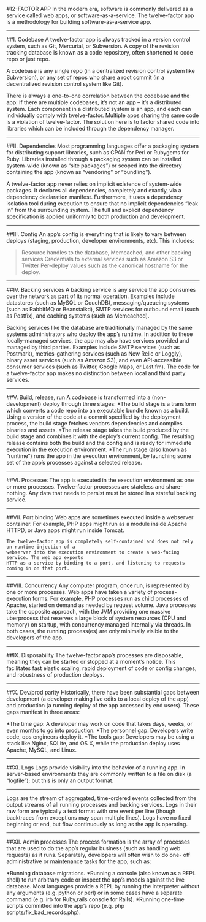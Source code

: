 #12-FACTOR APP
In the modern era, software is commonly delivered as a service called web apps, or software-as-a-service. The twelve-factor app is a methodology for building software-as-a-service app.

---
##I. Codebase
   A twelve-factor app is always tracked in a version control system, such as Git, Mercurial, or 
   Subversion. A copy of the revision tracking database is known as a code repository, often
   shortened to code repo or just repo.

   A codebase is any single repo (in a centralized revision control system like Subversion), or
   any set of repos who share a root commit (in a decentralized revision control system like Git).

   There is always a one-to-one correlation between the codebase and the app:
   If there are multiple codebases, it’s not an app – it’s a distributed system. Each component
      in a distributed system is an app, and each can individually comply with twelve-factor.
   Multiple apps sharing the same code is a violation of twelve-factor. The solution here is to
      factor shared code into libraries which can be included through the dependency manager.
      
--- 
##II. Dependencies
   Most programming languages offer a packaging system for distributing support libraries, such as
   CPAN for Perl or Rubygems for Ruby. Libraries installed through a packaging system can be
   installed system-wide (known as “site packages”) or scoped into the directory containing the
   app (known as “vendoring” or “bundling”).

   A twelve-factor app never relies on implicit existence of system-wide packages. It declares all
   dependencies, completely and exactly, via a dependency declaration manifest. Furthermore, it
   uses a dependency isolation tool during execution to ensure that no implicit dependencies “leak
   in” from the surrounding system. The full and explicit dependency specification is applied
   uniformly to both production and development.
   
---
##III. Config
   An app’s config is everything that is likely to vary between deploys (staging, production,
   developer environments, etc). 
   This includes:
   >Resource handles to the database, Memcached, and other backing services
   >Credentials to external services such as Amazon S3 or Twitter
   >Per-deploy values such as the canonical hostname for the deploy.
---
##IV. Backing services
   A backing service is any service the app consumes over the network as part of its normal
   operation. Examples include datastores (such as MySQL or CouchDB), messaging/queueing systems
   (such as RabbitMQ or Beanstalkd), SMTP services for outbound email (such as Postfix), and
   caching systems (such as Memcached).
   
   Backing services like the database are traditionally managed by the same systems administrators
   who deploy the app’s runtime. In addition to these locally-managed services, the app may also
   have services provided and managed by third parties. Examples include SMTP services (such as
   Postmark), metrics-gathering services (such as New Relic or Loggly), binary asset services
   (such as Amazon S3), and even API-accessible consumer services (such as Twitter, Google Maps,
   or Last.fm).
   The code for a twelve-factor app makes no distinction between local and third party services. 
   
---
##V. Build, release, run
   A codebase is transformed into a (non-development) deploy through three stages:
   *The build stage is a transform which converts a code repo into an executable bundle known as
     a build. Using a version of the code at a commit specified by the deployment process, the
     build stage fetches vendors dependencies and compiles binaries and assets.
   *The release stage takes the build produced by the build stage and combines it with the
     deploy’s current config. The resulting release contains both the build and the config and is
     ready for immediate execution in the execution environment.
   *The run stage (also known as “runtime”) runs the app in the execution environment, by
     launching some set of the app’s processes against a selected release.
     
---
##VI. Processes
    The app is executed in the execution environment as one or more processes.
    Twelve-factor processes are stateless and share-nothing. Any data that needs to persist must
    be stored in a stateful backing service.
    
---
##VII. Port binding
    Web apps are sometimes executed inside a webserver container. For example, PHP apps might run
    as a module inside Apache HTTPD, or Java apps might run inside Tomcat.

    The twelve-factor app is completely self-contained and does not rely on runtime injection of a
    webserver into the execution environment to create a web-facing service. The web app exports
    HTTP as a service by binding to a port, and listening to requests coming in on that port.
---
##VIII. Concurrency
   Any computer program, once run, is represented by one or more processes. Web apps have taken a
   variety of process-execution forms. For example, PHP processes run as child processes of
   Apache, started on demand as needed by request volume. Java processes take the opposite
   approach, with the JVM providing one massive uberprocess that reserves a large block of system
   resources (CPU and memory) on startup, with concurrency managed internally via threads. In both
   cases, the running process(es) are only minimally visible to the developers of the app.
   
---
##IX. Disposability
   The twelve-factor app’s processes are disposable, meaning they can be started or stopped at a
   moment’s notice. This facilitates fast elastic scaling, rapid deployment of code or config
   changes, and robustness of production deploys.
   
---
##X. Dev/prod parity
  Historically, there have been substantial gaps between development (a developer making live
  edits to a local deploy of the app) and production (a running deploy of the app accessed by end
  users). These gaps manifest in three areas:

  *The time gap: A developer may work on code that takes days, weeks, or even months to go into
    production.
  *The personnel gap: Developers write code, ops engineers deploy it.
  *The tools gap: Developers may be using a stack like Nginx, SQLite, and OS X, while the
    production deploy uses Apache, MySQL, and Linux.
    
---
##XI. Logs
   Logs provide visibility into the behavior of a running app. In server-based environments they
   are commonly written to a file on disk (a “logfile”); but this is only an output format.
   
---
   Logs are the stream of aggregated, time-ordered events collected from the output streams of all
   running processes and backing services. Logs in their raw form are typically a text format with
   one event per line (though backtraces from exceptions may span multiple lines). Logs have no
   fixed beginning or end, but flow continuously as long as the app is operating.
   
---
##XII. Admin processes
   The process formation is the array of processes that are used to do the app’s regular business
   (such as handling web requests) as it runs. Separately, developers will often wish to do one-
   off administrative or maintenance tasks for the app, such as:

   *Running database migrations.
   *Running a console (also known as a REPL shell) to run arbitrary code or inspect the app’s
    models against the live database. Most languages provide a REPL by running the interpreter
    without any arguments (e.g. python or perl) or in some cases have a separate command (e.g. irb
    for Ruby,rails console for Rails).
   *Running one-time scripts committed into the app’s repo (e.g. php scripts/fix_bad_records.php).

